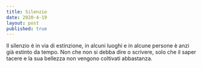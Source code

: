 ```yaml
---
title: Silenzio
date: 2020-4-19 
layout: post
published: true
---
```


Il silenzio è in via di estinzione, in alcuni luoghi e in alcune persone è anzi già estinto da tempo. Non che non si debba dire o scrivere, solo che il saper tacere e la sua bellezza non vengono coltivati abbastanza.
